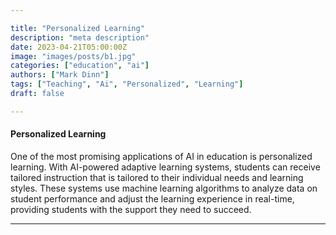 ```yaml
---

title: "Personalized Learning"
description: "meta description"
date: 2023-04-21T05:00:00Z
image: "images/posts/b1.jpg"
categories: ["education", "ai"]
authors: ["Mark Dinn"]
tags: ["Teaching", "Ai", "Personalized", "Learning"]
draft: false

---
```




#### Personalized Learning

One of the most promising applications of AI in education is personalized learning. With AI-powered adaptive learning systems, students can receive tailored instruction that is tailored to their individual needs and learning styles. These systems use machine learning algorithms to analyze data on student performance and adjust the learning experience in real-time, providing students with the support they need to succeed.

---

